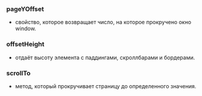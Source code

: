 ### pageYOffset 
* свойство, которое возвращает число, на которое прокручено окно window.
### offsetHeight 
* отдаёт высоту элемента с паддингами, скроллбарами и бордерами.
### scrollTo
* метод, который прокручивает страницу до определенного значения.